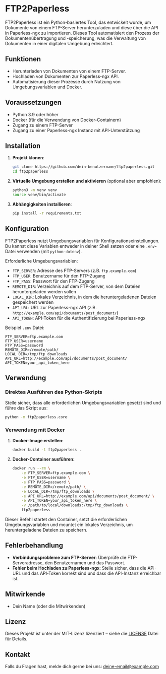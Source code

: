 # FTP2Paperless

FTP2Paperless ist ein Python-basiertes Tool, das entwickelt wurde, um Dokumente von einem FTP-Server herunterzuladen und diese über die API in Paperless-ngx zu importieren. Dieses Tool automatisiert den Prozess der Dokumentenübertragung und -speicherung, was die Verwaltung von Dokumenten in einer digitalen Umgebung erleichtert.

## Funktionen

- Herunterladen von Dokumenten von einem FTP-Server.
- Hochladen von Dokumenten zur Paperless-ngx API.
- Automatisierung dieser Prozesse durch Nutzung von Umgebungsvariablen und Docker.

## Voraussetzungen

- Python 3.9 oder höher
- Docker (für die Verwendung von Docker-Containern)
- Zugang zu einem FTP-Server
- Zugang zu einer Paperless-ngx Instanz mit API-Unterstützung

## Installation

1. **Projekt klonen**:

   ```bash
   git clone https://github.com/dein-benutzername/ftp2paperless.git
   cd ftp2paperless
   ```

2. **Virtuelle Umgebung erstellen und aktivieren** (optional aber empfohlen):

   ```bash
   python3 -m venv venv
   source venv/bin/activate
   ```

3. **Abhängigkeiten installieren**:

   ```bash
   pip install -r requirements.txt
   ```

## Konfiguration

FTP2Paperless nutzt Umgebungsvariablen für Konfigurationseinstellungen. Du kannst diese Variablen entweder in deiner Shell setzen oder eine `.env`-Datei verwenden (mit `python-dotenv`).

Erforderliche Umgebungsvariablen:

- `FTP_SERVER`: Adresse des FTP-Servers (z.B. `ftp.example.com`)
- `FTP_USER`: Benutzername für den FTP-Zugang
- `FTP_PASS`: Passwort für den FTP-Zugang
- `REMOTE_DIR`: Verzeichnis auf dem FTP-Server, von dem Dateien heruntergeladen werden sollen
- `LOCAL_DIR`: Lokales Verzeichnis, in dem die heruntergeladenen Dateien gespeichert werden
- `API_URL`: URL zur Paperless-ngx API (z.B. `http://example.com/api/documents/post_document/`)
- `API_TOKEN`: API-Token für die Authentifizierung bei Paperless-ngx

Beispiel `.env` Datei:

```env
FTP_SERVER=ftp.example.com
FTP_USER=username
FTP_PASS=password
REMOTE_DIR=/remote/path/
LOCAL_DIR=/tmp/ftp_downloads
API_URL=http://example.com/api/documents/post_document/
API_TOKEN=your_api_token_here
```

## Verwendung

### Direktes Ausführen des Python-Skripts

Stelle sicher, dass alle erforderlichen Umgebungsvariablen gesetzt sind und führe das Skript aus:

```bash
python -m ftp2paperless.core
```

### Verwendung mit Docker

1. **Docker-Image erstellen**:

   ```bash
   docker build -t ftp2paperless .
   ```

2. **Docker-Container ausführen**:

   ```bash
   docker run --rm \
       -e FTP_SERVER=ftp.example.com \
       -e FTP_USER=username \
       -e FTP_PASS=password \
       -e REMOTE_DIR=/remote/path/ \
       -e LOCAL_DIR=/tmp/ftp_downloads \
       -e API_URL=http://example.com/api/documents/post_document/ \
       -e API_TOKEN=your_api_token_here \
       -v /path/to/local/downloads:/tmp/ftp_downloads \
       ftp2paperless
   ```

Dieser Befehl startet den Container, setzt die erforderlichen Umgebungsvariablen und mountet ein lokales Verzeichnis, um heruntergeladene Dateien zu speichern.

## Fehlerbehandlung

- **Verbindungsprobleme zum FTP-Server**: Überprüfe die FTP-Serveradresse, den Benutzernamen und das Passwort.
- **Fehler beim Hochladen zu Paperless-ngx**: Stelle sicher, dass die API-URL und das API-Token korrekt sind und dass die API-Instanz erreichbar ist.

## Mitwirkende

- Dein Name (oder die Mitwirkenden)

## Lizenz

Dieses Projekt ist unter der MIT-Lizenz lizenziert – siehe die [LICENSE](LICENSE) Datei für Details.

## Kontakt

Falls du Fragen hast, melde dich gerne bei uns: [deine-email@example.com](mailto:deine-email@example.com)
